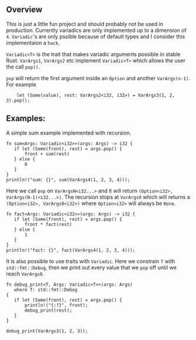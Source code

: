 ## Overview

This is just a little fun project and should probably not be used in production. Currently variadics are only implemented up to a dimension of `4`. `Variadic`'s are only pssible because of default types and I consider this implementaion a `hack`.

`Variadic<T>` is the trait that makes variadic arguments possible in stable Rust. `VarArgs1`, `VarArgs2` etc implement `Variadic<T>` which allows the user the call `pop()`.

`pop` will return the first argument inside an `Option` and another `VarArgs(n-1)`. For example

~~~
    let (Some(value), rest: VarArgs2<i32, i32>) = VarArgs3(1, 2, 3).pop();
~~~

## Examples:

A simple sum example implemented with recursion.
~~~
fn sum<Args: Variadic<i32>>(args: Args) -> i32 {
   if let (Some(front), rest) = args.pop() {
       front + sum(rest)
   } else {
       0
   }
}
println!("sum: {}", sum(VarArgs4(1, 2, 3, 4)));
~~~

Here we call `pop` on `VarArgsN<i32...>` and it will return `(Option<i32>, VarArgs(N-1)<i32...>)`. The recursion stops at `VarArgs0` which will returns a `(Option<i32>, VarArgs0<i32>)` where `Option<i32>` will always be `None`.

~~~
fn fact<Args: Variadic<i32>>(args: Args) -> i32 {
   if let (Some(front), rest) = args.pop() {
       front * fact(rest)
   } else {
       1
   }
}
println!("fact: {}", fact(VarArgs4(1, 2, 3, 4)));
~~~

It is also possible to use traits with `Variadic`. Here we constrain `T` with `std::fmt::Debug`, then we print out every value that we `pop` off until we reach `VarArgs0`.

~~~
fn debug_print<T, Args: Variadic<T>>(args: Args)
   where T: std::fmt::Debug
{
   if let (Some(front), rest) = args.pop() {
       println!("{:?}", front);
       debug_print(rest);
   }
}

debug_print(VarArgs3(1, 2, 3));
~~~

